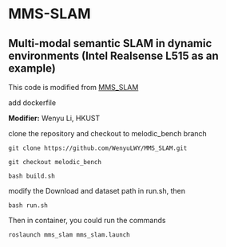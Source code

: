# MMS-SLAM
## Multi-modal semantic SLAM in dynamic environments (Intel Realsense L515 as an example)

This code is modified from [MMS_SLAM](https://github.com/wh200720041/MMS_SLAM) 

add dockerfile

**Modifier:** Wenyu Li, HKUST

clone the repository and checkout to melodic_bench branch

```
git clone https://github.com/WenyuLWY/MMS_SLAM.git

git checkout melodic_bench

bash build.sh
```

modify the Download and dataset path in run.sh, then

```
bash run.sh
```

Then in container, you could run the commands

```
roslaunch mms_slam mms_slam.launch
```

